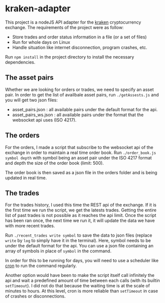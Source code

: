 # kraken-adapter

This project is a nodeJS API adapter for the [kraken](kraken.com) cryptocurrency exchange.
The requirements of the project were as follow:
- Store trades and order status information in a file (or a set of files)
- Run for whole days on Linux 
- Handle situation like internet disconnection, program crashes, etc.

Run `npm install` in the project directory to install the necessary dependencies.

## The asset pairs

Whether we are looking for orders or trades, we need to specify an asset pair. In order to get the list of availbale asset pairs, run `./getAssests.js` and you will get two json files:
- asset_pairs.json : all available pairs under the default format for the api.
- asset_pairs_ws.json : all available pairs under the format that the websocket api uses (ISO 4217).

## The orders

For the orders, I made a script that subscribe to the websocket api of the exchange in order to maintain a real time order book. Run `./order_book.js symbol depth` with symbol being an asset pair under the ISO 4217 format and depth the size of the order book (limit: 500).

The order book is then saved as a json file in the orders folder and is being updated in real time.

## The trades

For the trades history, I used this time the REST api of the exchange. If it is the first time we run the script, we get the latests trades. Getting the entire list of past trades is not possible as it reaches the api limit. Once the script has been ran once, the next time we run it, it will update the data we have with more recent trades.

Run `./recent_trades write symbol` to save the data to json files (replace `write` by  `log` to simply have it in the terminal). Here, symbol needs to be under the default format for the api. You can use a json file containing an array of symbols in place of `symbol` in the command.

In order for this to be running for days, you will need to use a scheduler like [cron](https://en.wikipedia.org/wiki/Cron) to run the command regularly.

Another option would have been to make the script itself call infinitely the api and wait a predefined amount of time between each calls (with its builtin `setTimeout`). I did not do that because the waiting time is at the scale of minutes to hours. At this level, cron is more reliable than `setTimeout` in case of crashes or disconnections.
